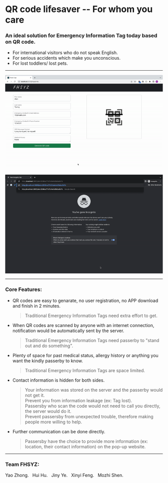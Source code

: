 # QR code lifesaver -- For whom you care  

### An ideal solution for Emergency Information Tag today based on QR code.  

-   For international visitors who do not speak English.
-   For serious accidents which make you unconscious.
-   For lost toddlers/ lost pets.

---

![generateQR](https://raw.githubusercontent.com/huwang12138/markdown-picture/main/generateQR.gif)
![alert](https://raw.githubusercontent.com/huwang12138/markdown-picture/main/alert.gif)

---

### Core Features:  

-   QR codes are easy to genarate, no user registration, no APP download and finish in 2 minutes.

    > Traditional Emergency Information Tags need extra effort to get.

-   When QR codes are scanned by anyone with an internet connection, notification would be automatically sent by the server.

    > Traditional Emergency Information Tags need passerby to "stand out and do something".

-   Plenty of space for past medical status, allergy history or anything you want the kindly passerby to know.

    > Traditional Emergency Information Tags are space limited.

-   Contact information is hidden for both sides.

    > Your information was stored on the server and the passerby would not get it.  
    > Prevent you from information leakage (ex: Tag lost).  
    > Passersby who scan the code would not need to call you directly, the server would do it.  
    > Prevent passersby from unexpected trouble, therefore making people more willing to help.

-   Further communication can be done directly.
    > Passersby have the choice to provide more information (ex: location, their contact information) on the pop-up website.

---

### Team FHSYZ:  

Yao Zhong.  
Hui Hu.  
Jiny Ye.  
Xinyi Feng.  
Mozhi Shen.
